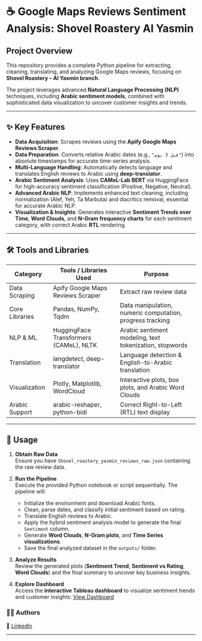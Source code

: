 # ☕ Google Maps Reviews Sentiment Analysis: Shovel Roastery Al Yasmin

## Project Overview
This repository provides a complete Python pipeline for extracting, cleaning, translating, and analyzing Google Maps reviews, focusing on **Shovel Roastery – Al Yasmin branch**.

The project leverages advanced **Natural Language Processing (NLP)** techniques, including **Arabic sentiment models**, combined with sophisticated data visualization to uncover customer insights and trends.

---

## ✨ Key Features

- **Data Acquisition**: Scrapes reviews using the **Apify Google Maps Reviews Scraper**.  
- **Data Preparation**: Converts relative Arabic dates (e.g., `"قبل 3 يوم"`) into absolute timestamps for accurate time-series analysis.  
- **Multi-Language Handling**: Automatically detects language and translates English reviews to Arabic using **deep-translator**.  
- **Arabic Sentiment Analysis**: Uses **CAMeL-Lab BERT** via HuggingFace for high-accuracy sentiment classification (Positive, Negative, Neutral).  
- **Advanced Arabic NLP**: Implements enhanced text cleaning, including normalization (Alef, Yeh, Ta Marbuta) and diacritics removal, essential for accurate Arabic NLP.  
- **Visualization & Insights**: Generates interactive **Sentiment Trends over Time**, **Word Clouds**, and **N-Gram frequency charts** for each sentiment category, with correct Arabic **RTL** rendering.

---

## 🛠️ Tools and Libraries

| Category           | Tools / Libraries Used                     | Purpose                                                |
|-------------------|-------------------------------------------|--------------------------------------------------------|
| Data Scraping      | Apify Google Maps Reviews Scraper          | Extract raw review data                                 |
| Core Libraries     | Pandas, NumPy, Tqdm                        | Data manipulation, numeric computation, progress tracking |
| NLP & ML           | HuggingFace Transformers (CAMeL), NLTK    | Arabic sentiment modeling, text tokenization, stopwords |
| Translation        | langdetect, deep-translator               | Language detection & English-to-Arabic translation    |
| Visualization      | Plotly, Matplotlib, WordCloud             | Interactive plots, box plots, and Arabic Word Clouds  |
| Arabic Support     | arabic-reshaper, python-bidi              | Correct Right-to-Left (RTL) text display             |

---

## 📝 Usage

1. **Obtain Raw Data**  
   Ensure you have `Shovel_roastery_yasmin_reviews_raw.json` containing the raw review data.

2. **Run the Pipeline**  
   Execute the provided Python notebook or script sequentially. The pipeline will:  
   - Initialize the environment and download Arabic fonts.  
   - Clean, parse dates, and classify initial sentiment based on rating.  
   - Translate English reviews to Arabic.  
   - Apply the hybrid sentiment analysis model to generate the final `Sentiment` column.  
   - Generate **Word Clouds**, **N-Gram plots**, and **Time Series visualizations**.  
   - Save the final analyzed dataset in the `outputs/` folder.

3. **Analyze Results**  
   Review the generated plots (**Sentiment Trend**, **Sentiment vs Rating**, **Word Clouds**) and the final summary to uncover key business insights.

4. **Explore Dashboard**  
   Access the **interactive Tableau dashboard** to visualize sentiment trends and customer insights: [View Dashboard](https://public.tableau.com/views/YourDashboardLink)

### 👩‍💻 Authors

🔗 [LinkedIn](https://www.linkedin.com/in/reematurki-alotaibi)

---
